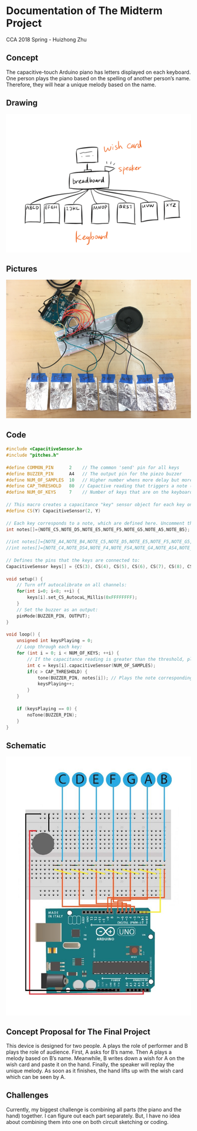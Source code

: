 # Documentation of The Midterm Project
CCA 2018 Spring - Huizhong Zhu

## Concept

The capacitive-touch Arduino piano has letters displayed on each keyboard. One person plays the piano based on the spelling of another person’s name. Therefore, they will hear a unique melody based on the name. 

## Drawing
![](https://github.com/zhz1208/Digital-Electronics/blob/master/Midterm%20Documentation/initial%20sketching.png)

## Pictures
![](https://github.com/zhz1208/Digital-Electronics/blob/master/Midterm%20Documentation/IMG_3847.JPG)

## Code

```C++
#include <CapacitiveSensor.h>
#include "pitches.h"

#define COMMON_PIN      2    // The common 'send' pin for all keys
#define BUZZER_PIN      A4   // The output pin for the piezo buzzer
#define NUM_OF_SAMPLES  10   // Higher number whens more delay but more consistent readings
#define CAP_THRESHOLD   80  // Capactive reading that triggers a note (adjust to fit your needs)
#define NUM_OF_KEYS     7    // Number of keys that are on the keyboard

// This macro creates a capacitance "key" sensor object for each key on the piano keyboard:
#define CS(Y) CapacitiveSensor(2, Y)

// Each key corresponds to a note, which are defined here. Uncomment the scale that you want to use:
int notes[]={NOTE_C5,NOTE_D5,NOTE_E5,NOTE_F5,NOTE_G5,NOTE_A5,NOTE_B5}; // C-Major scale

//int notes[]={NOTE_A4,NOTE_B4,NOTE_C5,NOTE_D5,NOTE_E5,NOTE_F5,NOTE_G5,NOTE_A5}; // A-Minor scale
//int notes[]={NOTE_C4,NOTE_DS4,NOTE_F4,NOTE_FS4,NOTE_G4,NOTE_AS4,NOTE_C5,NOTE_DS5}; // C Blues scale

// Defines the pins that the keys are connected to:
CapacitiveSensor keys[] = {CS(3), CS(4), CS(5), CS(6), CS(7), CS(8), CS(9)};

void setup() { 
    // Turn off autocalibrate on all channels:
    for(int i=0; i<8; ++i) {
        keys[i].set_CS_AutocaL_Millis(0xFFFFFFFF);
    }
    // Set the buzzer as an output:
    pinMode(BUZZER_PIN, OUTPUT); 
}

void loop() {
    unsigned int keysPlaying = 0;
    // Loop through each key:
    for (int i = 0; i < NUM_OF_KEYS; ++i) {
        // If the capacitance reading is greater than the threshold, play a note:
        int c = keys[i].capacitiveSensor(NUM_OF_SAMPLES);
        if(c > CAP_THRESHOLD) {
            tone(BUZZER_PIN, notes[i]); // Plays the note corresponding to the key pressed
            keysPlaying++;
        }
    }

    if (keysPlaying == 0) {
        noTone(BUZZER_PIN);
    }
}
```

## Schematic
![](https://github.com/zhz1208/Digital-Electronics/blob/master/Midterm%20Documentation/circuit.jpg)

## Concept Proposal for The Final Project

This device is designed for two people. A plays the role of performer and B plays the role of audience.
First, A asks for B’s name. 
Then A plays a melody based on B’s name. Meanwhile, B writes down a wish for A on the wish card and paste it on the hand.
Finally, the speaker will replay the unique melody. As soon as it finishes, the hand lifts up with the wish card which can be seen by A.

## Challenges

Currently, my biggest challenge is combining all parts (the piano and the hand) together. I can figure out each part separately. But, I have no idea about combining them into one on both circuit sketching or coding.


